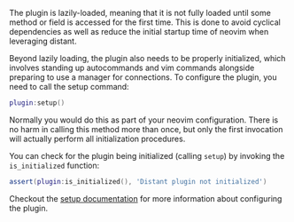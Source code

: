 The plugin is lazily-loaded, meaning that it is not fully loaded until some
method or field is accessed for the first time. This is done to avoid cyclical
dependencies as well as reduce the initial startup time of neovim when
leveraging distant.

Beyond lazily loading, the plugin also needs to be properly initialized, which
involves standing up autocommands and vim commands alongside preparing to use a
manager for connections. To configure the plugin, you need to call the setup
command:

```lua
plugin:setup()
```

Normally you would do this as part of your neovim configuration. There is no
harm in calling this method more than once, but only the first invocation will
actually perform all initialization procedures.

You can check for the plugin being initialized (calling `setup`) by invoking
the `is_initialized` function:

```lua
assert(plugin:is_initialized(), 'Distant plugin not initialized')
```

Checkout the [setup documentation](../../setup) for more information about
configuring the plugin.
